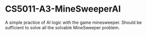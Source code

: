 # CS5011-A3-MineSweeperAI
A simple practice of AI logic with the game minesweeper.
Should be sufficient to solve all the solvable MineSweeper problem.
